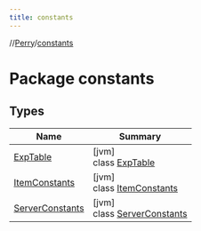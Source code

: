 ```yaml
---
title: constants
---
```

//[Perry](../../index.html)/[constants](index.html)



# Package constants



## Types


| Name | Summary |
|---|---|
| [ExpTable](-exp-table/index.html) | [jvm]<br>class [ExpTable](-exp-table/index.html) |
| [ItemConstants](-item-constants/index.html) | [jvm]<br>class [ItemConstants](-item-constants/index.html) |
| [ServerConstants](-server-constants/index.html) | [jvm]<br>class [ServerConstants](-server-constants/index.html) |

